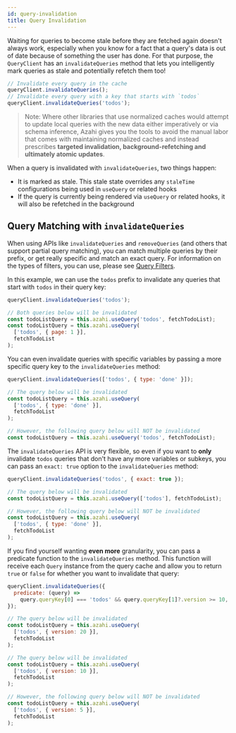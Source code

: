 ```yaml
---
id: query-invalidation
title: Query Invalidation
---
```


Waiting for queries to become stale before they are fetched again doesn't always work, especially when you know for a fact that a query's data is out of date because of something the user has done. For that purpose, the `QueryClient` has an `invalidateQueries` method that lets you intelligently mark queries as stale and potentially refetch them too!

```js
// Invalidate every query in the cache
queryClient.invalidateQueries();
// Invalidate every query with a key that starts with `todos`
queryClient.invalidateQueries('todos');
```

> Note: Where other libraries that use normalized caches would attempt to update local queries with the new data either imperatively or via schema inference, Azahi gives you the tools to avoid the manual labor that comes with maintaining normalized caches and instead prescribes **targeted invalidation, background-refetching and ultimately atomic updates**.

When a query is invalidated with `invalidateQueries`, two things happen:

- It is marked as stale. This stale state overrides any `staleTime` configurations being used in `useQuery` or related hooks
- If the query is currently being rendered via `useQuery` or related hooks, it will also be refetched in the background

## Query Matching with `invalidateQueries`

When using APIs like `invalidateQueries` and `removeQueries` (and others that support partial query matching), you can match multiple queries by their prefix, or get really specific and match an exact query. For information on the types of filters, you can use, please see [Query Filters](./query-filters).

In this example, we can use the `todos` prefix to invalidate any queries that start with `todos` in their query key:

```js
queryClient.invalidateQueries('todos');

// Both queries below will be invalidated
const todoListQuery = this.azahi.useQuery('todos', fetchTodoList);
const todoListQuery = this.azahi.useQuery(
  ['todos', { page: 1 }],
  fetchTodoList
);
```

You can even invalidate queries with specific variables by passing a more specific query key to the `invalidateQueries` method:

```js
queryClient.invalidateQueries(['todos', { type: 'done' }]);

// The query below will be invalidated
const todoListQuery = this.azahi.useQuery(
  ['todos', { type: 'done' }],
  fetchTodoList
);

// However, the following query below will NOT be invalidated
const todoListQuery = this.azahi.useQuery('todos', fetchTodoList);
```

The `invalidateQueries` API is very flexible, so even if you want to **only** invalidate `todos` queries that don't have any more variables or subkeys, you can pass an `exact: true` option to the `invalidateQueries` method:

```js
queryClient.invalidateQueries('todos', { exact: true });

// The query below will be invalidated
const todoListQuery = this.azahi.useQuery(['todos'], fetchTodoList);

// However, the following query below will NOT be invalidated
const todoListQuery = this.azahi.useQuery(
  ['todos', { type: 'done' }],
  fetchTodoList
);
```

If you find yourself wanting **even more** granularity, you can pass a predicate function to the `invalidateQueries` method. This function will receive each `Query` instance from the query cache and allow you to return `true` or `false` for whether you want to invalidate that query:

```js
queryClient.invalidateQueries({
  predicate: (query) =>
    query.queryKey[0] === 'todos' && query.queryKey[1]?.version >= 10,
});

// The query below will be invalidated
const todoListQuery = this.azahi.useQuery(
  ['todos', { version: 20 }],
  fetchTodoList
);

// The query below will be invalidated
const todoListQuery = this.azahi.useQuery(
  ['todos', { version: 10 }],
  fetchTodoList
);

// However, the following query below will NOT be invalidated
const todoListQuery = this.azahi.useQuery(
  ['todos', { version: 5 }],
  fetchTodoList
);
```
